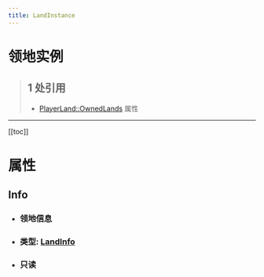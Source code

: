 ```yaml
---
title: LandInstance
---
```


# 领地实例

> ## 1 处引用
> - [PlayerLand::OwnedLands](../types/PlayerLand.md#OwnedLands) 属性
---

[[toc]]

# 属性
## Info
- ### 领地信息
- ### 类型: [LandInfo](../types/LandInfo.md)
- ### 只读